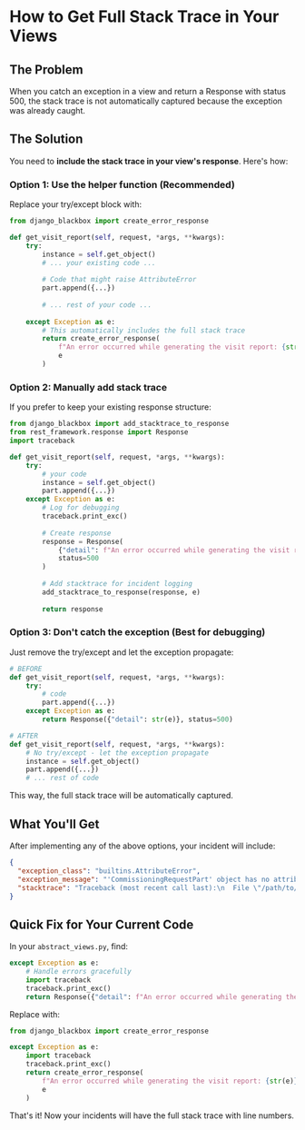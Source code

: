 # How to Get Full Stack Trace in Your Views

## The Problem

When you catch an exception in a view and return a Response with status 500, the stack trace is not automatically captured because the exception was already caught.

## The Solution

You need to **include the stack trace in your view's response**. Here's how:

### **Option 1: Use the helper function (Recommended)**

Replace your try/except block with:

```python
from django_blackbox import create_error_response

def get_visit_report(self, request, *args, **kwargs):
    try:
        instance = self.get_object()
        # ... your existing code ...
        
        # Code that might raise AttributeError
        part.append({...})
        
        # ... rest of your code ...
        
    except Exception as e:
        # This automatically includes the full stack trace
        return create_error_response(
            f"An error occurred while generating the visit report: {str(e)}",
            e
        )
```

### **Option 2: Manually add stack trace**

If you prefer to keep your existing response structure:

```python
from django_blackbox import add_stacktrace_to_response
from rest_framework.response import Response
import traceback

def get_visit_report(self, request, *args, **kwargs):
    try:
        # your code
        instance = self.get_object()
        part.append({...})
    except Exception as e:
        # Log for debugging
        traceback.print_exc()
        
        # Create response
        response = Response(
            {"detail": f"An error occurred while generating the visit report: {str(e)}"}, 
            status=500
        )
        
        # Add stacktrace for incident logging
        add_stacktrace_to_response(response, e)
        
        return response
```

### **Option 3: Don't catch the exception (Best for debugging)**

Just remove the try/except and let the exception propagate:

```python
# BEFORE
def get_visit_report(self, request, *args, **kwargs):
    try:
        # code
        part.append({...})
    except Exception as e:
        return Response({"detail": str(e)}, status=500)

# AFTER
def get_visit_report(self, request, *args, **kwargs):
    # No try/except - let the exception propagate
    instance = self.get_object()
    part.append({...})
    # ... rest of code
```

This way, the full stack trace will be automatically captured.

## What You'll Get

After implementing any of the above options, your incident will include:

```json
{
  "exception_class": "builtins.AttributeError",
  "exception_message": "'CommissioningRequestPart' object has no attribute 'append'",
  "stacktrace": "Traceback (most recent call last):\n  File \"/path/to/file.py\", line 3403, in get_visit_report\n    part.append({...})\n    ^^^^^^^^^^^\nAttributeError: 'CommissioningRequestPart' object has no attribute 'append'\n\nFull file paths and line numbers will be included..."
}
```

## Quick Fix for Your Current Code

In your `abstract_views.py`, find:

```python
except Exception as e:
    # Handle errors gracefully
    import traceback
    traceback.print_exc()
    return Response({"detail": f"An error occurred while generating the visit report: {str(e)}"}, status=500)
```

Replace with:

```python
from django_blackbox import create_error_response

except Exception as e:
    import traceback
    traceback.print_exc()
    return create_error_response(
        f"An error occurred while generating the visit report: {str(e)}",
        e
    )
```

That's it! Now your incidents will have the full stack trace with line numbers.

